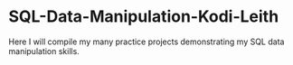 # SQL-Data-Manipulation-Kodi-Leith
Here I will compile my many practice projects demonstrating my SQL data manipulation skills.
